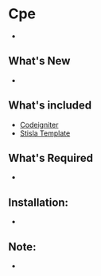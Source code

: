 # Cpe
- 

## What's New
-

## What's included 
* [Codeigniter](https://www.codeigniter.com/)
* [Stisla Template](https://github.com/stisla/stisla)

## What's Required
-

## Installation:
-
     
## Note:
-
